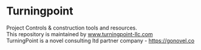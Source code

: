 # Turningpoint
Project Controls &amp; construction tools and resources.</br>
This repository is maintained by www.turningpoint-llc.com</br>
TurningPoint is a novel consulting ltd partner company - https://gonovel.co
